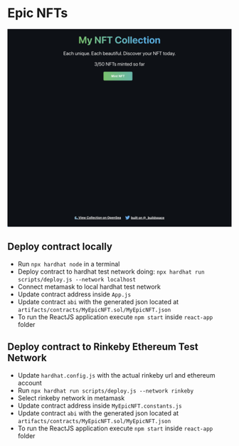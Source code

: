# Epic NFTs

![Screenshot](images/screenshot.png)

## Deploy contract locally

- Run `npx hardhat node` in a terminal
- Deploy contract to hardhat test network doing: `npx hardhat run scripts/deploy.js --network localhost`
- Connect metamask to local hardhat test network
- Update contract address inside `App.js`
- Update contract `abi` with the generated json located at `artifacts/contracts/MyEpicNFT.sol/MyEpicNFT.json`
- To run the ReactJS application execute `npm start` inside `react-app` folder

## Deploy contract to Rinkeby Ethereum Test Network

- Update `hardhat.config.js` with the actual rinkeby url and ethereum account
- Run `npx hardhat run scripts/deploy.js --network rinkeby`
- Select rinkeby network in metamask
- Update contract address inside `MyEpicNFT.constants.js`
- Update contract `abi` with the generated json located at `artifacts/contracts/MyEpicNFT.sol/MyEpicNFT.json`
- To run the ReactJS application execute `npm start` inside `react-app` folder
